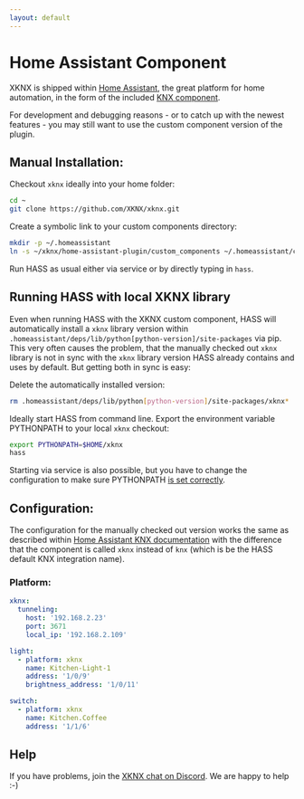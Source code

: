 ```yaml
---
layout: default
---
```



Home Assistant Component
========================

XKNX is shipped within [Home Assistant](https://www.home-assistant.io/), the great platform for home automation, in the form of the included [KNX component](https://www.home-assistant.io/integrations/#search/KNX).

For development and debugging reasons - or to catch up with the newest features - you may still want to use the custom component version of the plugin.


Manual Installation:
--------------------

Checkout `xknx` ideally into your home folder:

```bash
cd ~
git clone https://github.com/XKNX/xknx.git
```

Create a symbolic link to your custom components directory:

```bash
mkdir -p ~/.homeassistant
ln -s ~/xknx/home-assistant-plugin/custom_components ~/.homeassistant/custom_components
```

Run HASS as usual either via service or by directly typing in `hass`.

Running HASS with local XKNX library
------------------------------------

Even when running HASS with the XKNX custom component, HASS will automatically install a `xknx` library version within `.homeassistant/deps/lib/python[python-version]/site-packages` via pip. This very often causes the problem, that the manually checked out `xknx` library is not in sync with the `xknx` library version HASS already contains and uses by default. But getting both in sync is easy:

Delete the automatically installed version:

```bash
rm .homeassistant/deps/lib/python[python-version]/site-packages/xknx*
```

Ideally start HASS from command line. Export the environment variable PYTHONPATH to your local `xknx` checkout:

```bash
export PYTHONPATH=$HOME/xknx
hass
```

Starting via service is also possible, but you have to change the configuration to make sure PYTHONPATH [is set correctly](https://stackoverflow.com/questions/45374910/how-to-pass-environment-variables-to-a-service-started-by-systemd).


Configuration:
--------------

The configuration for the manually checked out version works the same as described within [Home Assistant KNX documentation](https://home-assistant.io/components/#search/knx) with the difference that the component is called `xknx` instead of `knx` (which is be the HASS default KNX integration name).

### Platform:

```yaml 
xknx:
  tunneling:
    host: '192.168.2.23'
    port: 3671
    local_ip: '192.168.2.109'

light:
  - platform: xknx
    name: Kitchen-Light-1
    address: '1/0/9'
    brightness_address: '1/0/11'

switch:
  - platform: xknx
    name: Kitchen.Coffee
    address: '1/1/6'
```


Help
----

If you have problems, join the [XKNX chat on Discord](https://discord.gg/EuAQDXU). We are happy to help :-)


